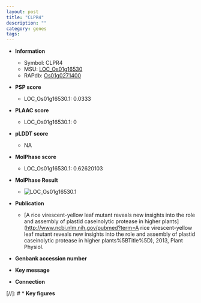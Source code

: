 ```yaml
---
layout: post
title: "CLPR4"
description: ""
category: genes
tags: 
---
```


* **Information**  
    + Symbol: CLPR4  
    + MSU: [LOC_Os01g16530](http://rice.plantbiology.msu.edu/cgi-bin/ORF_infopage.cgi?orf=LOC_Os01g16530)  
    + RAPdb: [Os01g0271400](http://rapdb.dna.affrc.go.jp/viewer/gbrowse_details/irgsp1?name=Os01g0271400)  

* **PSP score**  
    + LOC_Os01g16530.1: 0.0333 

* **PLAAC score**  
    + LOC_Os01g16530.1: 0 

* **pLDDT score**
    + NA


* **MolPhase score**
    + LOC_Os01g16530.1: 0.62620103

* **MolPhase Result**
    + ![LOC_Os01g16530.1](https://304243504.github.io/Pictures/LOC_Os01g/LOC_Os01g16530.1.png)

* **Publication**  
    + [A rice virescent-yellow leaf mutant reveals new insights into the role and assembly of plastid caseinolytic protease in higher plants](http://www.ncbi.nlm.nih.gov/pubmed?term=A rice virescent-yellow leaf mutant reveals new insights into the role and assembly of plastid caseinolytic protease in higher plants%5BTitle%5D), 2013, Plant Physiol.

* **Genbank accession number**  

* **Key message**  

* **Connection**  

[//]: # * **Key figures**  


